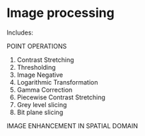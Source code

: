 # Image processing
Includes:

POINT OPERATIONS
1. Contrast Stretching
2. Thresholding
3. Image Negative
4. Logarithmic Transformation
5. Gamma Correction
6. Piecewise Contrast Stretching
7. Grey level slicing
8. Bit plane slicing

IMAGE ENHANCEMENT IN SPATIAL DOMAIN
